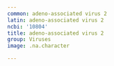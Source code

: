 ```yaml
---
common: adeno-associated virus 2
latin: adeno-associated virus 2
ncbi: '10804'
title: adeno-associated virus 2
group: Viruses
image: .na.character

---
```

